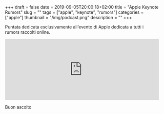 +++
draft = false
date = 2019-09-05T20:00:18+02:00
title = "Apple Keynote Rumors"
slug = ""
tags = ["apple", "keynote", "rumors"]
categories = ["apple"]
thumbnail = "/img/podcast.png"
description = ""
+++

Puntata dedicata esclusivamente all'evento di Apple dedicata a tutti i rumors raccolti online.

<iframe src="https://widget.spreaker.com/player?episode_id=19040285&theme=light&playlist=false&playlist-continuous=false&autoplay=false&live-autoplay=false&chapters-image=true&episode_image_position=right&hide-logo=false&hide-likes=false&hide-comments=false&hide-sharing=false&hide-download=true" width="100%" height="200px" frameborder="0"></iframe>

Buon ascolto
